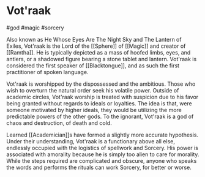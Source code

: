# Vot'raak
#god #magic #sorcery

Also known as He Whose Eyes Are The Night Sky and The Lantern of Exiles, Vot'raak is the Lord of the [[Sphere]] of [[Magic]] and creator of [[Ramtha]]. He is typically depicted as a mass of hoofed limbs, eyes, and antlers, or a shadowed figure bearing a stone tablet and lantern. Vot'raak is considered the first speaker of [[Blacktongue]], and as such the first practitioner of spoken language.

Vot'raak is worshipped by the dispossessed and the ambitious. Those who wish to overturn the natural order seek his volatile power. Outside of academic circles, Vot'raak worship is treated with suspicion due to his favor being granted without regards to ideals or loyalties. The idea is that, were someone motivated by higher ideals, they would be utilizing the more predictable powers of the other gods. To the ignorant, Vot'raak is a god of chaos and destruction, of death and cold.

Learned [[Academician]]s have formed a slightly more accurate hypothesis. Under their understanding, Vot'raak is a functionary above all else, endlessly occupied with the logistics of spellwork and Sorcery. His power is associated with amorality because he is simply too alien to care for morality. While the steps required are complicated and obscure, anyone who speaks the words and performs the rituals can work Sorcery, for better or worse.